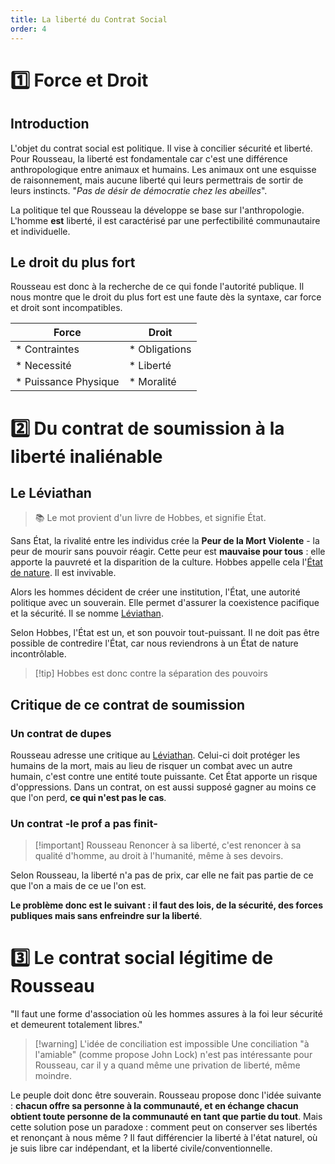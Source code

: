 ```yaml
---
title: La liberté du Contrat Social
order: 4
---
```

# 1️⃣ Force et Droit
## Introduction
L'objet du contrat social est politique. Il vise à concilier sécurité et liberté. Pour Rousseau, la liberté est fondamentale car c'est une différence anthropologique entre animaux et humains. Les animaux ont une esquisse de raisonnement, mais aucune liberté qui leurs permettrais de sortir de leurs instincts. "*Pas de désir de démocratie chez les abeilles*".

La politique tel que Rousseau la développe se base sur l'anthropologie. L'homme **est** liberté, il est caractérisé par une perfectibilité communautaire et individuelle. 

## Le droit du plus fort
Rousseau est donc à la recherche de ce qui fonde l'autorité publique. Il nous montre que le droit du plus fort est une faute dès la syntaxe, car force et droit sont incompatibles.

| Force                 | Droit         |
| --------------------- | ------------- |
| * Contraintes         | * Obligations |
| * Necessité           | * Liberté     |
| *  Puissance Physique | * Moralité    |
# 2️⃣ Du contrat de soumission à la liberté inaliénable
## Le Léviathan
> 📚 Le mot provient d'un livre de Hobbes, et signifie État.

Sans État, la rivalité entre les individus crée la **Peur de la Mort Violente** - la peur de mourir sans pouvoir réagir. Cette peur est **mauvaise pour tous** : elle apporte la pauvreté et la disparition de la culture. Hobbes appelle cela l'[État de nature](). Il est invivable.

Alors les hommes décident de créer une institution, l'État, une autorité politique avec un souverain. Elle permet d'assurer la coexistence pacifique et la sécurité. Il se nomme [Léviathan]().

Selon Hobbes, l'État est un, et son pouvoir tout-puissant. Il ne doit pas être possible de contredire l'État, car nous reviendrons à un État de nature incontrôlable.

> [!tip] Hobbes est donc contre la séparation des pouvoirs

## Critique de ce contrat de soumission
### Un contrat de dupes
Rousseau adresse une critique au [Léviathan](). Celui-ci doit protéger les humains de la mort, mais au lieu de risquer un combat avec un autre humain, c'est contre une entité toute puissante. Cet État apporte un risque d'oppressions. Dans un contrat, on est aussi supposé gagner au moins ce que l'on perd, **ce qui n'est pas le cas**. 
### Un contrat -le prof a pas finit-

> [!important] Rousseau
> Renoncer à sa liberté, c'est renoncer à sa qualité d'homme, au droit à l'humanité, même à ses devoirs.

Selon Rousseau, la liberté n'a pas de prix, car elle ne fait pas partie de ce que l'on a mais de ce ue l'on est.

**Le problème donc est le suivant : il faut des lois, de la sécurité, des forces publiques mais sans enfreindre sur la liberté**.
# 3️⃣ Le contrat social légitime de Rousseau

"Il faut une forme d'association où les hommes assures à la foi leur sécurité et demeurent totalement libres."

> [!warning] L'idée de conciliation est impossible
> Une conciliation "à l'amiable" (comme propose John Lock) n'est pas intéressante pour Rousseau, car il y a quand même une privation de liberté, même moindre.

Le peuple doit donc être souverain. Rousseau propose donc l'idée suivante : **chacun offre sa personne à la communauté, et en échange chacun obtient toute personne de la communauté en tant que partie du tout**. Mais cette solution pose un paradoxe : comment peut on conserver ses libertés et renonçant à nous même ? Il faut différencier la liberté à l'état naturel, où je suis libre car indépendant, et la liberté civile/conventionnelle. 